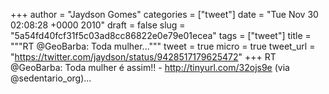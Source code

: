 
+++
author = "Jaydson Gomes"
categories = ["tweet"]
date = "Tue Nov 30 02:08:28 +0000 2010"
draft = false
slug = "5a54fd40fcf31f5c03ad8cc86822e0e79e01ecea"
tags = ["tweet"]
title = """RT @GeoBarba: Toda mulher..."""
tweet = true
micro = true
tweet_url = "https://twitter.com/jaydson/status/9428517179625472"
+++
RT @GeoBarba: Toda mulher é assim!! - http://tinyurl.com/32ojs9e (via @sedentario_org)...
